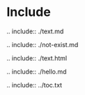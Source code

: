 # Include

.. include:: ./text.md

.. include:: ./not-exist.md

.. include:: ./text.html

.. include:: ./hello.md

.. include:: ../toc.txt
